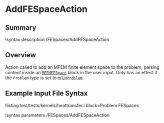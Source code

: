 # AddFESpaceAction

## Summary

!syntax description /FESpaces/AddFESpaceAction

## Overview

Action called to add an MFEM finite element space to the problem, parsing content inside an
[`MFEMFESpace`](source/fespaces/MFEMFESpace.md) block in the user input. Only has an effect if the
`Problem` type is set to [`MFEMProblem`](source/problem/MFEMProblem.md).

## Example Input File Syntax

!listing test/tests/kernels/heattransfer.i block=Problem FESpaces

!syntax parameters /FESpaces/AddFESpaceAction
